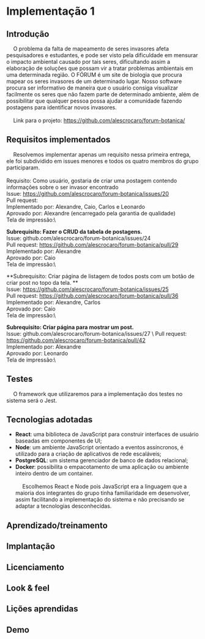 # Implementação 1
## Introdução
&emsp; O problema da falta de mapeamento de seres invasores afeta pesquisadores e estudantes, e pode ser visto pela dificuldade em mensurar o impacto ambiental causado por tais seres, dificultando assim a elaboração de soluções que possam vir a tratar problemas ambientais em uma determinada região. O FÓRUM é um site de biologia que procura mapear os seres invasores de um determinado lugar. Nosso software procura ser informativo de maneira que o usuário consiga visualizar facilmente os seres que não fazem parte de determinado ambiente, além de possibilitar que qualquer pessoa possa ajudar a comunidade fazendo postagens para identificar novos invasores.
\
\
&emsp; Link para o projeto: https://github.com/alescrocaro/forum-botanica/
## Requisitos implementados
&emsp; Resolvemos implementar apenas um requisito nessa primeira entrega, ele foi subdividido em issues menores e todos os quatro membros do grupo participaram.\
\
Requisito: Como usuário, gostaria de criar uma postagem contendo informações sobre o ser invasor encontrado\
Issue: https://github.com/alescrocaro/forum-botanica/issues/20 \
Pull request: \
Implementado por: Alexandre, Caio, Carlos e Leonardo\
Aprovado por: Alexandre (encarregado pela garantia de qualidade)\
Tela de impressão:\

**Subrequisito: Fazer o CRUD da tabela de postagens.**\
Issue: github.com/alescrocaro/forum-botanica/issues/24 \
Pull request: https://github.com/alescrocaro/forum-botanica/pull/29 \
Implementado por: Alexandre\
Aprovado por: Caio\
Tela de impressão:\

**Subrequisito: Criar página de listagem de todos posts com um botão de criar post no topo da tela. **\
Issue: https://github.com/alescrocaro/forum-botanica/issues/25 \
Pull request: https://github.com/alescrocaro/forum-botanica/pull/36 \
Implementado por: Alexandre, Carlos\
Aprovado por: Caio\
Tela de impressão:\

**Subrequisito: Criar página para mostrar um post.**\
Issue: github.com/alescrocaro/forum-botanica/issues/27 \ 
Pull request: https://github.com/alescrocaro/forum-botanica/pull/42 \
Implementado por: Alexandre\
Aprovado por: Leonardo\
Tela de impressão:\


## Testes
&emsp; O framework que utilizaremos para a implementação dos testes no sistema será o Jest.
## Tecnologias adotadas
 - **React**: uma biblioteca de JavaScript para construir interfaces de usuário baseadas em componentes de UI;
 - **Node**: um ambiente JavaScript orientado a eventos assíncronos, é utilizado para a criação de aplicativos de rede escaláveis;
 - **PostgreSQL**: um sistema gerenciador de banco de dados relacional;
 - **Docker**: possibilita o empacotamento de uma aplicação ou ambiente inteiro dentro de um container.
\
\
&emsp; Escolhemos React e Node pois JavaScript era a linguagem que a maioria dos integrantes do grupo tinha familiaridade em desenvolver, assim facilitando a implementação do sistema e não precisando se adaptar a tecnologias desconhecidas.
## Aprendizado/treinamento
## Implantação
## Licenciamento
## Look & feel
## Lições aprendidas
## Demo
